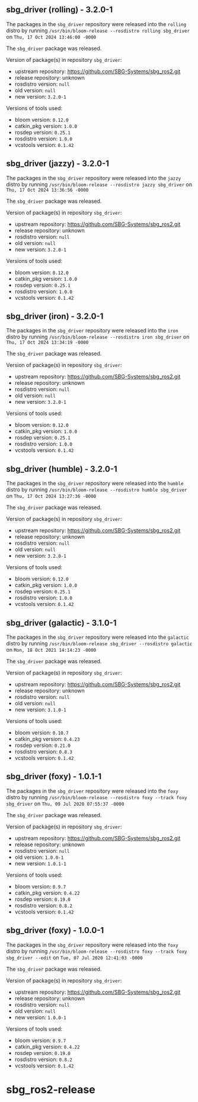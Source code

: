 ## sbg_driver (rolling) - 3.2.0-1

The packages in the `sbg_driver` repository were released into the `rolling` distro by running `/usr/bin/bloom-release --rosdistro rolling sbg_driver` on `Thu, 17 Oct 2024 13:46:00 -0000`

The `sbg_driver` package was released.

Version of package(s) in repository `sbg_driver`:

- upstream repository: https://github.com/SBG-Systems/sbg_ros2.git
- release repository: unknown
- rosdistro version: `null`
- old version: `null`
- new version: `3.2.0-1`

Versions of tools used:

- bloom version: `0.12.0`
- catkin_pkg version: `1.0.0`
- rosdep version: `0.25.1`
- rosdistro version: `1.0.0`
- vcstools version: `0.1.42`


## sbg_driver (jazzy) - 3.2.0-1

The packages in the `sbg_driver` repository were released into the `jazzy` distro by running `/usr/bin/bloom-release --rosdistro jazzy sbg_driver` on `Thu, 17 Oct 2024 13:36:56 -0000`

The `sbg_driver` package was released.

Version of package(s) in repository `sbg_driver`:

- upstream repository: https://github.com/SBG-Systems/sbg_ros2.git
- release repository: unknown
- rosdistro version: `null`
- old version: `null`
- new version: `3.2.0-1`

Versions of tools used:

- bloom version: `0.12.0`
- catkin_pkg version: `1.0.0`
- rosdep version: `0.25.1`
- rosdistro version: `1.0.0`
- vcstools version: `0.1.42`


## sbg_driver (iron) - 3.2.0-1

The packages in the `sbg_driver` repository were released into the `iron` distro by running `/usr/bin/bloom-release --rosdistro iron sbg_driver` on `Thu, 17 Oct 2024 13:34:19 -0000`

The `sbg_driver` package was released.

Version of package(s) in repository `sbg_driver`:

- upstream repository: https://github.com/SBG-Systems/sbg_ros2.git
- release repository: unknown
- rosdistro version: `null`
- old version: `null`
- new version: `3.2.0-1`

Versions of tools used:

- bloom version: `0.12.0`
- catkin_pkg version: `1.0.0`
- rosdep version: `0.25.1`
- rosdistro version: `1.0.0`
- vcstools version: `0.1.42`


## sbg_driver (humble) - 3.2.0-1

The packages in the `sbg_driver` repository were released into the `humble` distro by running `/usr/bin/bloom-release --rosdistro humble sbg_driver` on `Thu, 17 Oct 2024 13:27:36 -0000`

The `sbg_driver` package was released.

Version of package(s) in repository `sbg_driver`:

- upstream repository: https://github.com/SBG-Systems/sbg_ros2.git
- release repository: unknown
- rosdistro version: `null`
- old version: `null`
- new version: `3.2.0-1`

Versions of tools used:

- bloom version: `0.12.0`
- catkin_pkg version: `1.0.0`
- rosdep version: `0.25.1`
- rosdistro version: `1.0.0`
- vcstools version: `0.1.42`


## sbg_driver (galactic) - 3.1.0-1

The packages in the `sbg_driver` repository were released into the `galactic` distro by running `/usr/bin/bloom-release sbg_driver --rosdistro galactic` on `Mon, 18 Oct 2021 14:14:23 -0000`

The `sbg_driver` package was released.

Version of package(s) in repository `sbg_driver`:

- upstream repository: https://github.com/SBG-Systems/sbg_ros2.git
- release repository: unknown
- rosdistro version: `null`
- old version: `null`
- new version: `3.1.0-1`

Versions of tools used:

- bloom version: `0.10.7`
- catkin_pkg version: `0.4.23`
- rosdep version: `0.21.0`
- rosdistro version: `0.8.3`
- vcstools version: `0.1.42`


## sbg_driver (foxy) - 1.0.1-1

The packages in the `sbg_driver` repository were released into the `foxy` distro by running `/usr/bin/bloom-release --rosdistro foxy --track foxy sbg_driver` on `Thu, 09 Jul 2020 07:55:37 -0000`

The `sbg_driver` package was released.

Version of package(s) in repository `sbg_driver`:

- upstream repository: https://github.com/SBG-Systems/sbg_ros2.git
- release repository: unknown
- rosdistro version: `null`
- old version: `1.0.0-1`
- new version: `1.0.1-1`

Versions of tools used:

- bloom version: `0.9.7`
- catkin_pkg version: `0.4.22`
- rosdep version: `0.19.0`
- rosdistro version: `0.8.2`
- vcstools version: `0.1.42`


## sbg_driver (foxy) - 1.0.0-1

The packages in the `sbg_driver` repository were released into the `foxy` distro by running `/usr/bin/bloom-release --rosdistro foxy --track foxy sbg_driver --edit` on `Tue, 07 Jul 2020 12:41:03 -0000`

The `sbg_driver` package was released.

Version of package(s) in repository `sbg_driver`:

- upstream repository: https://github.com/SBG-Systems/sbg_ros2.git
- release repository: unknown
- rosdistro version: `null`
- old version: `null`
- new version: `1.0.0-1`

Versions of tools used:

- bloom version: `0.9.7`
- catkin_pkg version: `0.4.22`
- rosdep version: `0.19.0`
- rosdistro version: `0.8.2`
- vcstools version: `0.1.42`


# sbg_ros2-release